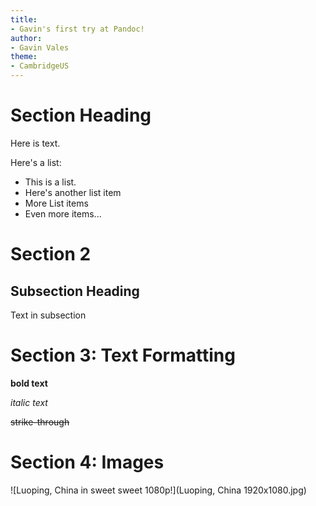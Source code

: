 ```yaml
---
title:
- Gavin's first try at Pandoc!
author:
- Gavin Vales
theme:
- CambridgeUS
---
```


# Section Heading

Here is text.

Here's a list:

+ This is a list.
+ Here's another list item
+ More List items
+ Even more items...

# Section 2

## Subsection Heading

Text in subsection

# Section 3: Text Formatting

**bold text**

_italic text_

~~strike-through~~

# Section 4: Images

![Luoping, China in sweet sweet 1080p!](Luoping, China 1920x1080.jpg)


